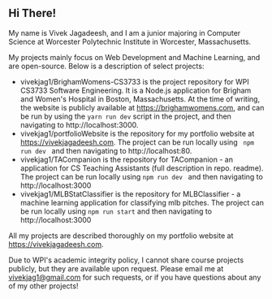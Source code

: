 ## Hi There!

My name is Vivek Jagadeesh, and I am a junior majoring in Computer Science at Worcester Polytechnic Institute in Worcester, Massachusetts.

My projects mainly focus on Web Development and Machine Learning, and are open-source. Below is a description of select projects: 
- vivekjag1/BrighamWomens-CS3733 is the project repository for WPI CS3733 Software Engineering. It is a Node.js application for Brigham and Women's Hospital in Boston, Massachusetts. At the time of writing, the website is publicly available at https://brighamwomens.com, and can be run by using the <code>yarn run dev</code> script in the project, and then navigating to http://localhost:3000.
- vivekjag1/portfolioWebsite is the repository for my portfolio website at https://vivekjagadeesh.com. The project can be run locally using <code> npm run dev </code> and then navigating to http://localhost:80.
- vivekjag1/TACompanion is the repository for TACompanion - an application for CS Teaching Assistants (full description in repo. readme). The project can be run locally using <code>npm run dev </code> and then navigating to http://localhost:3000
- vivekjag1/MLBStatClassifier is the repository for MLBClassifier - a machine learning application for classifying mlb pitches. The project can be run locally using <code>npm run start</code> and then navigating to http://localhost:3000

All my projects are described thoroughly on my portfolio website at https://vivekjagadeesh.com. 

Due to WPI's academic integrity policy, I cannot share course projects publicly, but they are available upon request. Please email me at vivekjag1@gmail.com for such requests, or if you have questions about any of my other projects!




